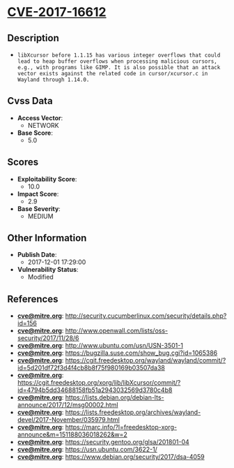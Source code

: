 
# [CVE-2017-16612](http://security.cucumberlinux.com/security/details.php?id=156)

## Description

- `libXcursor before 1.1.15 has various integer overflows that could lead to heap buffer overflows when processing malicious cursors, e.g., with programs like GIMP. It is also possible that an attack vector exists against the related code in cursor/xcursor.c in Wayland through 1.14.0.`

## Cvss Data

- **Access Vector**:
  - NETWORK
- **Base Score**:
  - 5.0

## Scores

- **Exploitability Score**:
  - 10.0
- **Impact Score**:
  - 2.9
- **Base Severity**:
  - MEDIUM

## Other Information

- **Publish Date**:
  - 2017-12-01 17:29:00
- **Vulnerability Status**:
  - Modified

## References

- **cve@mitre.org**: http://security.cucumberlinux.com/security/details.php?id=156
- **cve@mitre.org**: http://www.openwall.com/lists/oss-security/2017/11/28/6
- **cve@mitre.org**: http://www.ubuntu.com/usn/USN-3501-1
- **cve@mitre.org**: https://bugzilla.suse.com/show_bug.cgi?id=1065386
- **cve@mitre.org**: https://cgit.freedesktop.org/wayland/wayland/commit/?id=5d201df72f3d4f4cb8b8f75f980169b03507da38
- **cve@mitre.org**: https://cgit.freedesktop.org/xorg/lib/libXcursor/commit/?id=4794b5dd34688158fb51a2943032569d3780c4b8
- **cve@mitre.org**: https://lists.debian.org/debian-lts-announce/2017/12/msg00002.html
- **cve@mitre.org**: https://lists.freedesktop.org/archives/wayland-devel/2017-November/035979.html
- **cve@mitre.org**: https://marc.info/?l=freedesktop-xorg-announce&m=151188036018262&w=2
- **cve@mitre.org**: https://security.gentoo.org/glsa/201801-04
- **cve@mitre.org**: https://usn.ubuntu.com/3622-1/
- **cve@mitre.org**: https://www.debian.org/security/2017/dsa-4059
